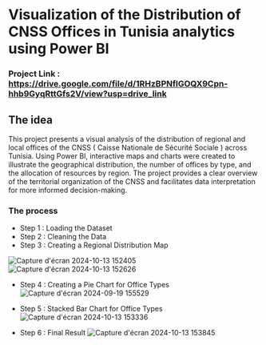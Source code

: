 # Visualization of the Distribution of CNSS Offices in Tunisia analytics using Power BI

### Project Link : https://drive.google.com/file/d/1RHzBPNflGOQX9Cpn-hhb9GyqRttGfs2V/view?usp=drive_link

## The idea

This project presents a visual analysis of the distribution of regional and local offices of the CNSS ( Caisse Nationale de Sécurité Sociale ) across Tunisia. Using Power BI, interactive maps and charts were created to illustrate the geographical distribution, the number of offices by type, and the allocation of resources by region. The project provides a clear overview of the territorial organization of the CNSS and facilitates data interpretation for more informed decision-making.


### The process

- Step 1 : Loading the Dataset
- Step 2 : Cleaning the Data
- Step 3 : Creating a Regional Distribution Map

![Capture d'écran 2024-10-13 152405](https://github.com/user-attachments/assets/c9a7712e-a7f7-4617-a9f9-2678f6002f01)
![Capture d'écran 2024-10-13 152626](https://github.com/user-attachments/assets/31fbc205-66c0-4195-8cd8-d2f09c06be8b)

- Step 4 : Creating a Pie Chart for Office Types
![Capture d'écran 2024-09-19 155529](https://github.com/user-attachments/assets/d5067e1e-6946-406b-9f1c-e5a0086deffd)

- Step 5 :  Stacked Bar Chart for Office Types
![Capture d'écran 2024-10-13 153336](https://github.com/user-attachments/assets/5c45dc19-5e96-4f12-b9d3-be22840efceb)
- Step 6 : Final Result
![Capture d'écran 2024-10-13 153845](https://github.com/user-attachments/assets/ce7bdbca-c898-47b2-9b7a-2d7e5743117e)
